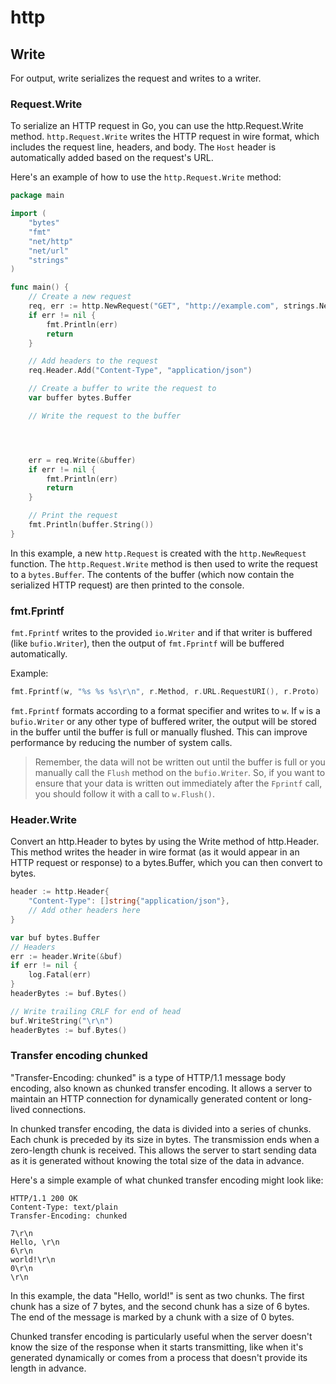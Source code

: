 # http



## Write

For output, write serializes the request and writes to a writer.

### Request.Write

To serialize an HTTP request in Go, you can use the http.Request.Write method.
`http.Request.Write` writes the HTTP request in wire format, which includes the request line, headers, and body.
The `Host` header is automatically added based on the request's URL.

Here's an example of how to use the `http.Request.Write` method:

```go
package main

import (
	"bytes"
	"fmt"
	"net/http"
	"net/url"
	"strings"
)

func main() {
	// Create a new request
	req, err := http.NewRequest("GET", "http://example.com", strings.NewReader("request body"))
	if err != nil {
		fmt.Println(err)
		return
	}

	// Add headers to the request
	req.Header.Add("Content-Type", "application/json")

	// Create a buffer to write the request to
	var buffer bytes.Buffer

	// Write the request to the buffer




	err = req.Write(&buffer)
	if err != nil {
		fmt.Println(err)
		return
	}

	// Print the request
	fmt.Println(buffer.String())
}
```

In this example, a new `http.Request` is created with the `http.NewRequest` function. The `http.Request.Write` method is then used to write the request to a `bytes.Buffer`. The contents of the buffer (which now contain the serialized HTTP request) are then printed to the console.



### fmt.Fprintf


`fmt.Fprintf` writes to the provided `io.Writer` and if that writer is buffered (like `bufio.Writer`), then the output of `fmt.Fprintf` will be buffered automatically.

Example:

```go
fmt.Fprintf(w, "%s %s %s\r\n", r.Method, r.URL.RequestURI(), r.Proto)
```

`fmt.Fprintf` formats according to a format specifier and writes to `w`. If `w` is a `bufio.Writer` or any other type of buffered writer, the output will be stored in the buffer until the buffer is full or manually flushed. This can improve performance by reducing the number of system calls.


> Remember, the data will not be written out until the buffer is full or you manually call the `Flush` method on the `bufio.Writer`. So, if you want to ensure that your data is written out immediately after the `Fprintf` call, you should follow it with a call to `w.Flush()`.

### Header.Write

Convert an http.Header to bytes by using the Write method of http.Header. 
This method writes the header in wire format (as it would appear in an HTTP request or response) to a bytes.Buffer, which you can then convert to bytes.

```go
header := http.Header{
    "Content-Type": []string{"application/json"},
    // Add other headers here
}

var buf bytes.Buffer
// Headers
err := header.Write(&buf)
if err != nil {
    log.Fatal(err)
}
headerBytes := buf.Bytes()

// Write trailing CRLF for end of head
buf.WriteString("\r\n")
headerBytes := buf.Bytes()
```

### Transfer encoding chunked

"Transfer-Encoding: chunked" is a type of HTTP/1.1 message body encoding, also known as chunked transfer encoding. It allows a server to maintain an HTTP connection for dynamically generated content or long-lived connections.

In chunked transfer encoding, the data is divided into a series of chunks. Each chunk is preceded by its size in bytes. The transmission ends when a zero-length chunk is received. This allows the server to start sending data as it is generated without knowing the total size of the data in advance.

Here's a simple example of what chunked transfer encoding might look like:

```
HTTP/1.1 200 OK 
Content-Type: text/plain 
Transfer-Encoding: chunked

7\r\n
Hello, \r\n
6\r\n
world!\r\n
0\r\n 
\r\n
```

In this example, the data "Hello, world!" is sent as two chunks. The first chunk has a size of 7 bytes, and the second chunk has a size of 6 bytes. The end of the message is marked by a chunk with a size of 0 bytes.

Chunked transfer encoding is particularly useful when the server doesn't know the size of the response when it starts transmitting, like when it's generated dynamically or comes from a process that doesn't provide its length in advance.